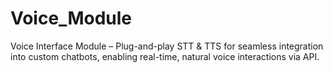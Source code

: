 # Voice_Module
Voice Interface Module – Plug-and-play STT & TTS for seamless integration into custom chatbots, enabling real-time, natural voice interactions via API.
